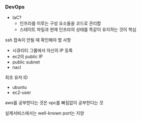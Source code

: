 ### DevOps
- IaC?
    - 인프라를 이루는 구성 요소들을 코드로 관리함
    - 스테이트 파일과 현재 인프라의 상태를 똑같이 유지하는 것이 핵심
    
 ssh 접속이 안될 때 확인해야 할 사항

- 시큐리티 그룹에서 자신의 IP 등록
- ec2의 public IP
- public subnet
- nacl

최초 유저 ID
- ubuntu
- ec2-user

aws를 공부한다는 것은 vpc를 빠짐없이 공부한다는 것

실제서비스에서는 well-known port는 지양
